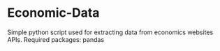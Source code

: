 # Economic-Data
Simple python script used for extracting data from economics websites APIs.
Required packages: pandas
